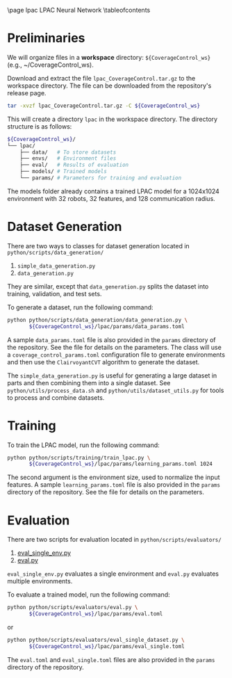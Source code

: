 \page lpac LPAC Neural Network
\tableofcontents

# Preliminaries
We will organize files in a **workspace** directory: `${CoverageControl_ws}` (e.g., ~/CoverageControl\_ws).

Download and extract the file `lpac_CoverageControl.tar.gz` to the workspace directory.
The file can be downloaded from the repository's release page.
```bash
tar -xvzf lpac_CoverageControl.tar.gz -C ${CoverageControl_ws}
```
This will create a directory `lpac` in the workspace directory.
The directory structure is as follows:
```bash
${CoverageControl_ws}/
└── lpac/
    ├── data/   # To store datasets
    ├── envs/   # Environment files
    ├── eval/   # Results of evaluation
    ├── models/ # Trained models
    └── params/ # Parameters for training and evaluation
```

The models folder already contains a trained LPAC model for a 1024x1024 environment with 32 robots, 32 features, and 128 communication radius.

# Dataset Generation

There are two ways to classes for dataset generation located in `python/scripts/data_generation/`
1. `simple_data_generation.py`
2. `data_generation.py`

They are similar, except that `data_generation.py` splits the dataset into training, validation, and test sets.

To generate a dataset, run the following command:
```bash
python python/scripts/data_generation/data_generation.py \
       ${CoverageControl_ws}/lpac/params/data_params.toml
```

A sample `data_params.toml` file is also provided in the `params` directory of the repository.
See the file for details on the parameters.
The class will use a `coverage_control_params.toml` configuration file to generate environments and then use the `ClairvoyantCVT` algorithm to generate the dataset.

The `simple_data_generation.py` is useful for generating a large dataset in parts and then combining them into a single dataset.
See `python/utils/process_data.sh` and `python/utils/dataset_utils.py` for tools to process and combine datasets.

# Training

To train the LPAC model, run the following command:
```bash
python python/scripts/training/train_lpac.py \
       ${CoverageControl_ws}/lpac/params/learning_params.toml 1024
```

The second argument is the environment size, used to normalize the input features.
A sample `learning_params.toml` file is also provided in the `params` directory of the repository. See the file for details on the parameters.

# Evaluation
There are two scripts for evaluation located in `python/scripts/evaluators/`
1. [eval_single_env.py](python/scripts/evaluators/eval_single_env.py)
2. [eval.py](python/scripts/evaluators/eval.py)

`eval_single_env.py` evaluates a single environment and `eval.py` evaluates multiple environments.

To evaluate a trained model, run the following command:
```bash
python python/scripts/evaluators/eval.py \
       ${CoverageControl_ws}/lpac/params/eval.toml
```
or
```bash
python python/scripts/evaluators/eval_single_dataset.py \
       ${CoverageControl_ws}/lpac/params/eval_single.toml
```

The `eval.toml` and `eval_single.toml` files are also provided in the `params` directory of the repository.
